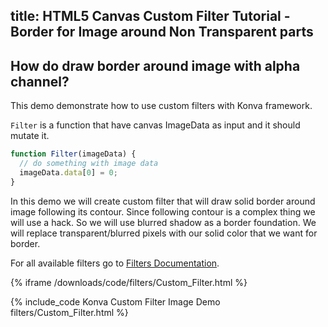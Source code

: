 title: HTML5 Canvas Custom Filter Tutorial - Border for Image around Non Transparent parts
---


## How do draw border around image with alpha channel?

This demo demonstrate how to use custom filters with Konva framework.

`Filter` is a function that have canvas ImageData as input and it should mutate it.

```javascript
function Filter(imageData) {
  // do something with image data
  imageData.data[0] = 0;
}
```

In this demo we will create custom filter that will draw solid border around image following its contour.
Since following contour is a complex thing we will use a hack. So we will use blurred shadow as a border foundation.
We will replace transparent/blurred pixels with our solid color that we want for border.

For all available filters go to [Filters Documentation](/api/Konva.Filters.html).

{% iframe /downloads/code/filters/Custom_Filter.html %}

{% include_code Konva Custom Filter Image Demo filters/Custom_Filter.html %}